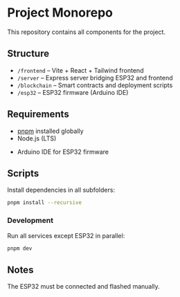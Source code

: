 # Project Monorepo

This repository contains all components for the project.

## Structure
- `/frontend` – Vite + React + Tailwind frontend
- `/server` – Express server bridging ESP32 and frontend
- `/blockchain` – Smart contracts and deployment scripts
- `/esp32` – ESP32 firmware (Arduino IDE)

## Requirements
- [pnpm](https://pnpm.io) installed globally
- Node.js (LTS)
<!-- - Python 3.10+ (if you end up using FastAPI) -->
- Arduino IDE for ESP32 firmware

## Scripts
Install dependencies in all subfolders:
```bash
pnpm install --recursive
```

### Development
Run all services except ESP32 in parallel:
```bash 
pnpm dev
```

## Notes
The ESP32 must be connected and flashed manually.
